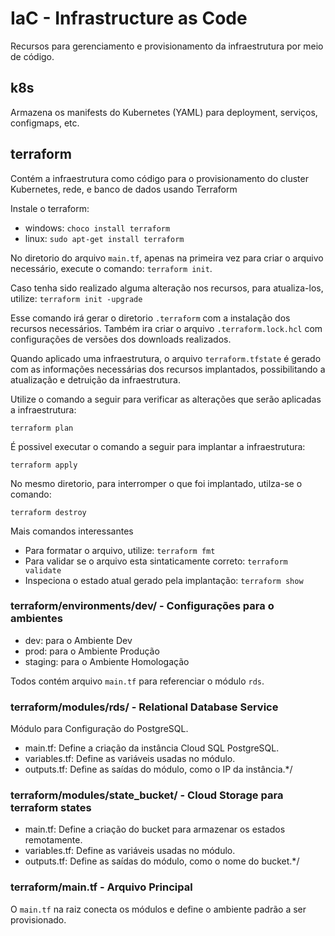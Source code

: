 # IaC - Infrastructure as Code
Recursos para gerenciamento e provisionamento da infraestrutura por meio de código. 

## k8s

Armazena os manifests do Kubernetes (YAML) para deployment, serviços, configmaps, etc.

## terraform

Contém a infraestrutura como código para o provisionamento do cluster Kubernetes, rede, e banco de dados usando Terraform

Instale o terraform:
* windows: `choco install terraform`
* linux: `sudo apt-get install terraform`

No diretorio do arquivo `main.tf`, apenas na primeira vez para criar o arquivo necessário, execute o comando: `terraform init`.

Caso tenha sido realizado alguma alteração nos recursos, para atualiza-los, utilize: `terraform init -upgrade`

Esse comando irá gerar o diretorio `.terraform` com a instalação dos recursos necessários. Também ira criar o arquivo `.terraform.lock.hcl` com configurações de versões dos downloads realizados. 

Quando aplicado uma infraestrutura, o arquivo `terraform.tfstate` é gerado com as informações necessárias dos recursos implantados, possibilitando a atualização e detruição da infraestrutura.  

Utilize o comando a seguir para verificar as alterações que serão aplicadas a infraestrutura:

` terraform plan `

É possivel executar o comando a seguir para implantar a infraestrutura:

` terraform apply `

No mesmo diretorio, para interromper o que foi implantado, utilza-se o comando:

`terraform destroy`

Mais comandos interessantes
* Para formatar o arquivo, utilize: `terraform fmt`
* Para validar se o arquivo esta sintaticamente correto: `terraform validate`
* Inspeciona o estado atual gerado pela implantação: `terraform show`

### terraform/environments/dev/ - Configurações para o ambientes

* dev: para o Ambiente Dev
* prod: para o Ambiente Produção
* staging: para o Ambiente Homologação

Todos contém arquivo `main.tf` para referenciar o módulo `rds`.

### terraform/modules/rds/ - Relational Database Service 

Módulo para Configuração do PostgreSQL.

* main.tf: Define a criação da instância Cloud SQL PostgreSQL.
* variables.tf: Define as variáveis usadas no módulo.
* outputs.tf: Define as saídas do módulo, como o IP da instância.*/

### terraform/modules/state_bucket/ - Cloud Storage para terraform states

* main.tf: Define a criação do bucket para armazenar os estados remotamente.
* variables.tf: Define as variáveis usadas no módulo.
* outputs.tf: Define as saídas do módulo, como o nome do bucket.*/

### terraform/main.tf - Arquivo Principal

O `main.tf` na raiz conecta os módulos e define o ambiente padrão a ser provisionado.


